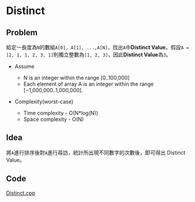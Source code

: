 # Distinct

## Problem

給定一長度為`N`的數組`A[0], A[1], ...,A[N]`，找出`A`中**Distinct Value**。假設`A = [2, 1, 1, 2, 3, 1]`則獨立整數為`[1, 2, 3]`，因此**Distinct Value**為`3`。

- Assume
  - N is an integer within the range [0..100,000]
  - Each element of array A is an integer within the range [−1,000,000..1,000,000].

- Complexity(worst-case)
  - Time complexity - O(N*log(N))
  - Space complexity - O(N)

## Idea

將`A`進行排序後對`A`進行尋訪，統計所出現不同數字的次數後，即可得出 Distinct Value。

## Code

[Distinct.cpp](Distinct.cpp)